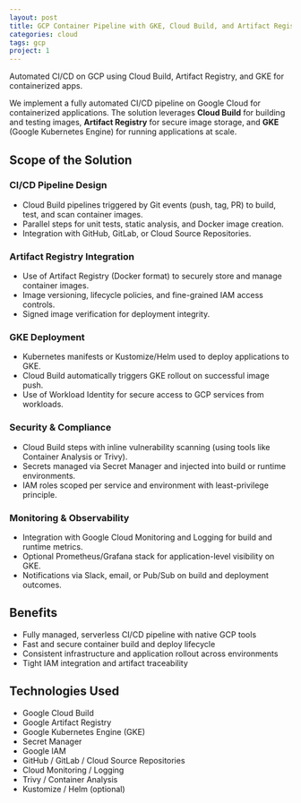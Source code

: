 ```yaml
---
layout: post
title: GCP Container Pipeline with GKE, Cloud Build, and Artifact Registry
categories: cloud
tags: gcp
project: 1
---
```


Automated CI/CD on GCP using Cloud Build, Artifact Registry, and GKE for containerized apps.

<!--more-->
 
We implement a fully automated CI/CD pipeline on Google Cloud for containerized applications. The solution leverages **Cloud Build** for building and testing images, **Artifact Registry** for secure image storage, and **GKE** (Google Kubernetes Engine) for running applications at scale.

## Scope of the Solution

### CI/CD Pipeline Design
- Cloud Build pipelines triggered by Git events (push, tag, PR) to build, test, and scan container images.  
- Parallel steps for unit tests, static analysis, and Docker image creation.  
- Integration with GitHub, GitLab, or Cloud Source Repositories.

### Artifact Registry Integration
- Use of Artifact Registry (Docker format) to securely store and manage container images.  
- Image versioning, lifecycle policies, and fine-grained IAM access controls.  
- Signed image verification for deployment integrity.

### GKE Deployment
- Kubernetes manifests or Kustomize/Helm used to deploy applications to GKE.  
- Cloud Build automatically triggers GKE rollout on successful image push.  
- Use of Workload Identity for secure access to GCP services from workloads.

### Security & Compliance
- Cloud Build steps with inline vulnerability scanning (using tools like Container Analysis or Trivy).  
- Secrets managed via Secret Manager and injected into build or runtime environments.  
- IAM roles scoped per service and environment with least-privilege principle.

### Monitoring & Observability
- Integration with Google Cloud Monitoring and Logging for build and runtime metrics.  
- Optional Prometheus/Grafana stack for application-level visibility on GKE.  
- Notifications via Slack, email, or Pub/Sub on build and deployment outcomes.

## Benefits
- Fully managed, serverless CI/CD pipeline with native GCP tools  
- Fast and secure container build and deploy lifecycle  
- Consistent infrastructure and application rollout across environments  
- Tight IAM integration and artifact traceability

## Technologies Used
- Google Cloud Build  
- Google Artifact Registry  
- Google Kubernetes Engine (GKE)  
- Secret Manager  
- Google IAM  
- GitHub / GitLab / Cloud Source Repositories  
- Cloud Monitoring / Logging  
- Trivy / Container Analysis  
- Kustomize / Helm (optional)

